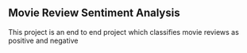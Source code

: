 ## Movie Review Sentiment Analysis

This project is an end to end project which classifies movie reviews as positive and negative

